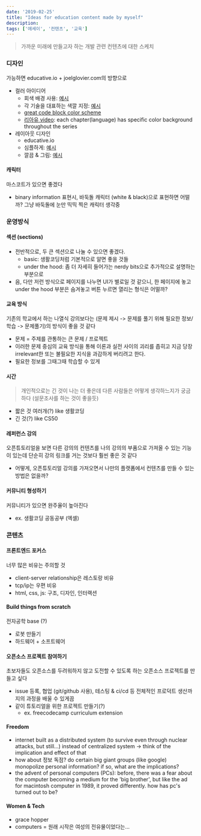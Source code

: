 ```yaml
---
date: '2019-02-25'
title: "Ideas for education content made by myself"
description: 
tags: ['에세이', '컨텐츠', '교육']
---
```

> 가까운 미래에 만들고자 하는 개발 관련 컨텐츠에 대한 스케치

### 디자인
가능하면 educative.io + joelglovier.com의 방향으로
- 컬러 아이디어
    - 회색 배경 사용: [예시](http://www.dontfeartheinternet.com/)
    - 각 기술을 대표하는 색깔 지정: [예시](http://www.evolutionoftheweb.com/)
    - [great code block color scheme](https://30-seconds.github.io/30-seconds-of-css/)
    - [리아유 video](https://www.youtube.com/watch?v=ptBZdXl4P6c): each chapter(language) has specific color background throughout the series
- 레이아웃 디자인
    - educative.io
    - 심플하게: [예시](https://internetingishard.com/)
    - 깔끔 & 그림: [예시](https://joelglovier.com/writing/sitemaps-for-jekyll-sites)

#### 캐릭터
마스코트가 있으면 좋겠다
- binary information 표현시, 바둑돌 캐릭터 (white & black)으로 표현하면 어떨까? 그냥 바둑돌에 눈만 띡띡 찍은 캐릭터 생각중

### 운영방식

#### 섹션 (sections)
- 전반적으로, 두 큰 섹션으로 나눌 수 있으면 좋겠다.
    - basic: 생활코딩처럼 기본적으로 알면 좋을 것들
    - under the hood: 좀 더 자세히 들어가는 nerdy bits으로 추가적으로 설명하는 부분으로
- 음, 다만 저런 방식으로 페이지를 나누면 UI가 별로일 것 같으니, 한 페이지에 놓고 under the hood 부분은 숨겨놓고 버튼 누르면 열리는 형식은 어떨까?

#### 교육 방식
기존의 학교에서 하는 나열식 강의보다는 (문제 제시 -> 문제를 풀기 위해 필요한 정보/학습 -> 문제풀기)의 방식이 좋을 것 같다
- 문제 = 주제를 관통하는 큰 문제 / 프로젝트
- 이러한 문제 중심의 교육 방식을 통해 이론과 실전 사이의 괴리를 좁히고 지금 당장 irrelevant한 또는 불필요한 지식을 과감하게 버리려고 한다. 
- 필요한 정보를 그때그때 학습할 수 있게

#### 시간
> 개인적으로는 긴 것이 나는 더 좋은데 다른 사람들은 어떻게 생각하느지가 궁금하다 (설문조사를 하는 것이 좋을듯)
- 짧은 것 여러개(?) like 생활코딩
- 긴 것(?) like CS50

#### 레퍼런스 강의
오픈튜토리얼을 보면 다른 강의의 컨텐츠를 나의 강의의 부품으로 가져올 수 있는 기능이 있는데 단순히 강의 링크를 거는 것보다 훨씬 좋은 것 같다
- 어떻게, 오픈튜토리얼 강의를 가져오면서 나만의 플랫폼에서 컨텐츠를 만들 수 있는 방법은 없을까?

#### 커뮤니티 형성하기
커뮤니티가 있으면 완주율이 높아진다
- ex. 생활코딩 공동공부 (엑셀)

### 콘텐츠 

#### 프론트엔드 포커스
너무 많은 비유는 주의할 것
- client-server relationship은 레스토랑 비유
- tcp/ip는 우편 비유
- html, css, js: 구조, 디자인, 인터랙션

#### Build things from scratch
전자공학 base (?)
- 로봇 만들기
- 하드웨어 + 소프트웨어

#### 오픈소스 프로젝트 참여하기
초보자들도 오픈소스를 두려워하지 않고 도전할 수 있도록 하는 오픈소스 프로젝트를 만들고 싶다
- issue 등록, 협업 (git/github 사용), 테스팅 & ci/cd 등 전체적인 프로덕트 생산까지의 과정을 배울 수 있게끔
- 같이 튜토리얼을 위한 프로젝트 만들기(?)
    - ex. freecodecamp curriculum extension

#### Freedom
- internet built as a distributed system (to survive even through nuclear attacks, but still...) instead of centralized system -> think of the implication and effect of that
- how about 정보 독점? do certain big giant groups (like google) monopolize personal information? if so, what are the implications?
- the advent of personal computers (PCs): before, there was a fear about the computer becoming a medium for the 'big brother', but like the ad for macintosh computer in 1989, it proved differently. how has pc's turned out to be?

#### Women & Tech
- grace hopper
- computers = 원래 시작은 여성의 전유물이었다는...